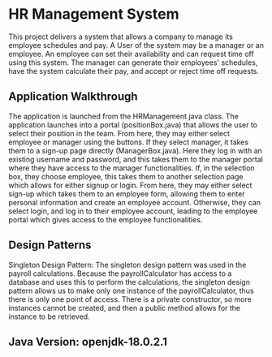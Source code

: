 # HR Management System
This project delivers a system that allows a company to manage its employee schedules and pay. 
A User of the system may be a manager or an employee. An employee can set their availability and can request time off using this system. The manager can generate their employees' schedules, have the system calculate their pay, and accept or reject time off requests. 

## Application Walkthrough
The application is launched from the HRManagement.java class. The application launches into a portal (positionBox.java) that allows the user to select their position in the team. From here, they may either select employee or manager using the buttons. If they select manager, it takes them to a sign-up page directly (ManagerBox.java). Here they log in with an existing username and password, and this takes them to the manager portal where they have access to the manager functionalities. If, in the selection box, they choose employee, this takes them to another selection page which allows for either signup or login. From here, they may either select sign-up which takes them to an employee form, allowing them to enter personal information and create an employee account. Otherwise, they can select login, and log in to their employee account, leading to the employee portal which gives access to the employee functionalities. 

## Design Patterns
Singleton Design Pattern: The singleton design pattern was used in the payroll calculations. Because the payrollCalculator has access to a database and uses this to perform the calculations, the singleton design pattern allows us to make only one instance of the payrollCalculator, thus there is only one point of access. There is a private constructor, so more instances cannot be created, and then a public method allows for the instance to be retrieved.


## Java Version: openjdk-18.0.2.1
